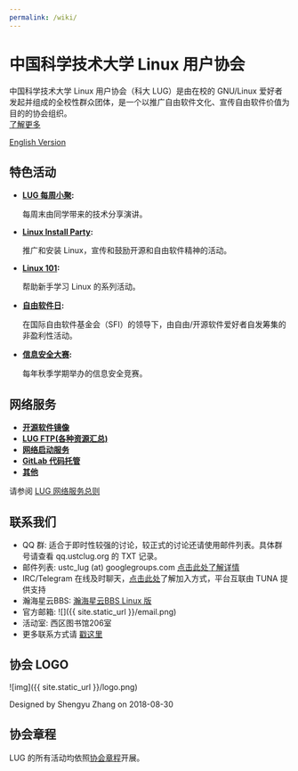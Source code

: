 ```yaml
---
permalink: /wiki/
---
```


# 中国科学技术大学 Linux 用户协会

中国科学技术大学 Linux 用户协会（科大 LUG）是由在校的 GNU/Linux 爱好者发起并组成的全校性群众团体，是一个以推广自由软件文化、宣传自由软件价值为目的的协会组织。  
[了解更多](intro.md)

[English Version](intro_english.md)

## 特色活动

* **[LUG 每周小聚](/wiki/lug/events/weeklyparty):**

  每周末由同学带来的技术分享演讲。

* **[Linux Install Party](/wiki/lug/events/lip):**

  推广和安装 Linux，宣传和鼓励开源和自由软件精神的活动。

* **[Linux 101](/wiki/lug/events/101):**

  帮助新手学习 Linux 的系列活动。

* **[自由软件日](/wiki/lug/events/sfd):**

  在国际自由软件基金会（SFI）的领导下，由自由/开源软件爱好者自发筹集的非盈利性活动。

* **[信息安全大赛](/wiki/lug/events/hackergame):**

  每年秋季学期举办的信息安全竞赛。

## 网络服务

* **[开源软件镜像](/wiki/lug/services/mirrors)**
* **[LUG FTP(各种资源汇总)](/wiki/lug/services/ftp)**
* **[网络启动服务](/wiki/lug/services/pxe)**
* **[GitLab 代码托管](/wiki/lug/services/gitlab)**
* **[其他](/wiki/lug/services/start)**

请参阅 [LUG 网络服务总则](/wiki/lug/services/rules)

## 联系我们

* QQ 群: 适合于即时性较强的讨论，较正式的讨论还请使用邮件列表。具体群号请查看 qq.ustclug.org 的 TXT 记录。
* 邮件列表: ustc_lug (at) googlegroups.com [点击此处了解详情](/wiki/lug/mailinglist)
* IRC/Telegram 在线及时聊天，[点击此处](/wiki/lug/contact)了解加入方式，平台互联由 TUNA 提供支持
* 瀚海星云BBS: [瀚海星云BBS Linux 版](https://bbs.ustc.edu.cn/cgi/bbsdoc?board=Linux)
* 官方邮箱: ![]({{ site.static_url }}/email.png)
* 活动室: 西区图书馆206室
* 更多联系方式请 [戳这里](/wiki/lug/contact)

## 协会 LOGO

![img]({{ site.static_url }}/logo.png)

Designed by Shengyu Zhang on 2018-08-30

## 协会章程

LUG 的所有活动均依照[协会章程](https://ftp.lug.ustc.edu.cn/%E7%A4%BE%E5%9B%A2%E7%AE%A1%E7%90%86/%E7%AB%A0%E7%A8%8B/2019-%E7%AB%A0%E7%A8%8B.pdf)开展。
